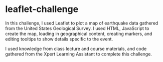 # leaflet-challenge

In this challenge, I used Leaflet to plot a map of earthquake data gathered from the United States Geological Survey. I used HTML, JavaScript to create the map, loading in geographical content, creating markers, and editing tooltips to show details specific to the event.

I used knowledge from class lecture and course materials, and code gathered from the Xpert Learning Assistant to complete this challenge.